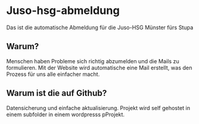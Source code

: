 # Juso-hsg-abmeldung

Das ist die automatische Abmeldung für die Juso-HSG Münster fürs Stupa


## Warum?

Menschen haben Probleme sich richtig abzumelden und die Mails zu formulieren. Mit der Website wird automatische eine Mail erstellt, was den Prozess für uns alle einfacher macht.

## Warum ist die auf Github?

Datensicherung und einfache aktualisierung. Projekt wird self gehostet in einem subfolder in einem wordpresss pProjekt.


